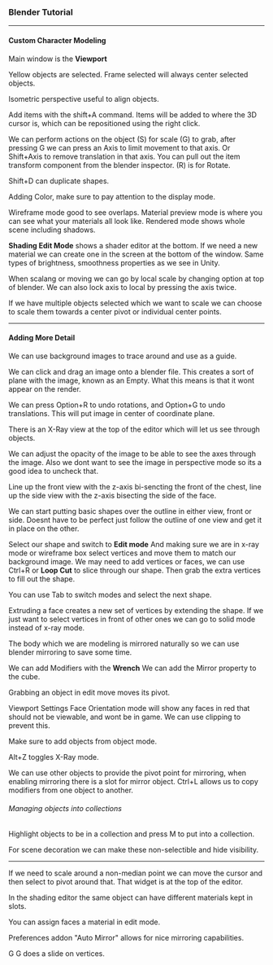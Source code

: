 ### Blender Tutorial


----------


#### Custom Character Modeling

Main window is the **Viewport**

Yellow objects are selected. Frame selected will always center selected objects.

Isometric perspective useful to align objects.

Add items with the shift+A command.  Items will be added to where the 3D cursor is, which can be repositioned using the right click.

We can perform actions on the object (S) for scale (G) to grab, after pressing G we can press an Axis to limit movement to that axis. Or Shift+Axis to remove translation in that axis. You can pull out the item transform component from the blender inspector. (R) is for Rotate.

Shift+D can duplicate shapes.

Adding Color, make sure to pay attention to the display mode.

Wireframe mode good to see overlaps. Material preview mode is where you can see what your materials all look like. Rendered mode shows whole scene including shadows.

**Shading Edit Mode**  shows a shader editor at the bottom. If we need a new material we can create one in the screen at the bottom of the window. Same types of brightness, smoothness properties as we see in Unity.

When scalang or moving we can go by local scale by changing option at top of blender.  We can also lock axis to local by pressing the axis twice.

If we have multiple objects selected which we want to scale we can choose to scale them towards a center pivot or individual center points.

------------

#### Adding More Detail


We can use background images to trace around and use as a guide.

We can click and drag an image onto a blender file. This creates a sort of plane with the image, known as an Empty. What this means is that it wont appear on the render.

We can press Option+R to undo rotations, and Option+G to undo translations. This will put image in center of coordinate plane.

There is an X-Ray view at the top of the editor which will let us see through objects.

We can adjust the opacity of the image to be able to see the axes through the image. Also we dont want to see the image in perspective mode so its a good idea to uncheck that.

Line up the front view with the z-axis bi-sencting the front of the chest, line up the side view with the z-axis bisecting the side of the face.

We can start putting basic shapes over the outline in either view, front or side. Doesnt have to be perfect just follow the outline of one view and get it in place on the other.

Select our shape and switch to **Edit mode**  And making sure we are in x-ray mode or wireframe box select vertices and move them to match our background image.  We may need to add vertices or faces, we can use Ctrl+R or **Loop Cut** to slice through our shape. Then grab the extra vertices to fill out the shape.

You can use Tab to switch modes and select the next shape.

Extruding a face creates a new set of vertices by extending the shape.  If we just want to select vertices in front of other ones we can go to solid mode instead of x-ray mode.

The body which we are modeling is mirrored naturally so we can use blender mirroring to save some time.

We can add Modifiers with the **Wrench** We can add the Mirror property to the cube.

Grabbing an object in edit move moves its pivot.

Viewport Settings Face Orientation mode will show any faces in red that should not be viewable, and wont be in game. We can use clipping to prevent this.

Make sure to add objects from object mode.

Alt+Z toggles X-Ray mode.

We can use other objects to provide the pivot point for mirroring, when enabling mirroring there is a slot for mirror object.  Ctrl+L allows us to copy modifiers from one object to another.

###### Managing objects into collections

Highlight objects to be in a collection and press M to put into a collection.

For scene decoration we can make these non-selectible and hide visibility.

------------

If we need to scale around a non-median point we can move the cursor and then select to pivot around that. That widget is at the top of the editor.

In the shading editor the same object can have different materials kept in slots.

You can assign faces a material in edit mode.

Preferences addon "Auto Mirror" allows for nice mirroring capabilities.

G G does a slide on vertices.
